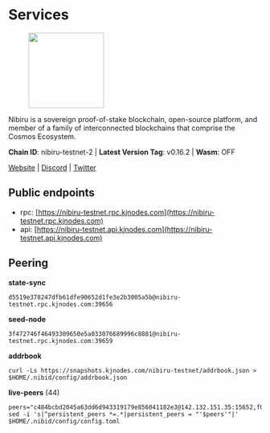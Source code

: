 # Services

<figure><img src="https://raw.githubusercontent.com/kj89/testnet_manuals/main/pingpub/logos/nibiru.png" width="150" alt=""><figcaption></figcaption></figure>

Nibiru is a sovereign proof-of-stake blockchain, open-source platform,  and member of a family of interconnected blockchains that comprise the Cosmos Ecosystem.

**Chain ID**: nibiru-testnet-2 | **Latest Version Tag**: v0.16.2 | **Wasm**: OFF

[Website](https://nibiru.fi) | [Discord](https://discord.gg/nibiru) | [Twitter](https://twitter.com/NibiruChain)


## Public endpoints

* rpc: [https://nibiru-testnet.rpc.kjnodes.com](https://nibiru-testnet.rpc.kjnodes.com)
* api: [https://nibiru-testnet.api.kjnodes.com](https://nibiru-testnet.api.kjnodes.com)

## Peering

**state-sync**

```
d5519e378247dfb61dfe90652d1fe3e2b3005a5b@nibiru-testnet.rpc.kjnodes.com:39656
```

**seed-node**

```
3f472746f46493309650e5a033076689996c8881@nibiru-testnet.rpc.kjnodes.com:39659
```

**addrbook**
```
curl -Ls https://snapshots.kjnodes.com/nibiru-testnet/addrbook.json > $HOME/.nibid/config/addrbook.json
```

**live-peers** (44)
```
peers="c484bcbd2045a63dd6d943319179e856041182e3@142.132.151.35:15652,f0fc550ade0f29b8ae91e9a8b45aec0b9fd81c7e@185.135.137.211:26656,cfb22051566ce1eb7b81a9e83a06ed34f711859f@185.252.235.22:26656,d5519e378247dfb61dfe90652d1fe3e2b3005a5b@65.109.68.190:39656,178f7dd47502283f9245d24ffcc0a0acc9f661cc@135.181.145.58:26656,c2a3c6feee8d2031b5a8b66d9ac603653b264e8d@81.0.218.193:33656,756a7ac7c297a6b0c5015501ad7ad484867c8c96@213.246.39.53:26656,5ef59d8905bbd2bff62e06c391bfcccd5b4f23a9@188.34.202.151:26656,858ddaf58e566918591802ba04ce3647c5b01707@65.109.106.91:15656,5b38a5b453dd532b280aeb6ad05383ea4e22171f@138.197.183.235:26656,794f2f7e5bb4e9b1e7e752c3d7df76a8db824151@65.109.30.12:61756,35076f693552965209a9414ae4b9291041ff934d@119.3.167.47:26656,93137cb574b5d6bd6fdb60e6c8164a08c1516081@209.126.8.192:26656,12713bf935ea2f1f74aa2e19bba2fa2f27d69c7e@194.60.201.124:26656,703c812803e8c2bb13c6fcc716ab9d63c3f34152@2.58.82.50:26656,88962b5c14cadacdde0ecd1fa5f941071686d287@103.179.189.236:26656,fb5b3e6f22e392a30712b68609019440361571f4@185.135.137.217:26656,83cbd87e7bbd6afe8ac5359fe9258bef2f79cec2@144.202.124.242:26656,21e949ee5e19df867434fa145e26c8982e325c2a@185.211.6.44:26656,bcceb73119b08bdaf83121f11a00121cbcbbfe59@185.135.137.244:26656,a4a0b5b90dbcc92006e7d05d7f6521f120520116@34.75.178.18:26656,a4201d74ccf67e93939c361d981745fb8d5a05aa@84.46.241.140:26656,203f5233ce57c52df3d74f038007065c8b4ddf9e@45.10.154.247:26656,7dca3f7803f04a9999ae546ff3fcedbbc6a0aa18@185.135.137.239:26656,71cdf4bdd1852dfaf3f4aa1a8295ade52d7c426d@185.135.137.237:26656,283477551bc231c6c473f581e4b34deb82741db8@185.135.137.215:26656,848c863ca9d376d608eaf074abf5ddd2b91f8bef@103.104.75.218:40656,45a72fda58fcc7d0e1c30271d672884778d3b3da@88.210.6.216:12656,05e9375c54a4c6a4918b7e2bf5de272c6303504c@2.58.82.216:26656,6a08b01e52b0fd256a547a0d5e8a0e73edf7a75d@45.10.154.207:26656,382ae7d147e493a52b9a3bc9bff5fa4d09f9e13c@141.95.102.233:39656,043145ef5f5e3cdb1132bfc1c6a562800f66365f@45.10.154.248:26656,f5fc61888bf8a2fd737ae08f8e5213f9be1c3b83@176.57.184.216:26656,f25fe90abaa1185200e2430404951bd5d17ebbde@185.213.27.177:26656,3997242f9646ca642932852b7577ddb9976e0396@5.199.130.53:26656,6f04634722fa5a895fc9397598137e7ebbd444f7@149.28.155.81:26656,a2d82d25353376b74df2985f3442029470c1e1e7@5.161.148.133:26656,528ac8cfeefadd4d66d87118ae0dae4db1d1d14e@173.249.14.243:26656,fe95705d3de436dcef390c5ed7cd44d500c32738@185.135.137.254:26656,ab0749012b43240d8c36fb3c65284db1b2f52784@5.161.101.185:26656,9eab5c23e70de989e8d0531502b7c7136d90face@78.25.145.168:26656,9d38b8775ab86522f0ea4e2610071c5ae4ccfa51@80.241.211.236:26656,e2b8b9f3106d669fe6f3b49e0eee0c5de818917e@213.239.217.52:32656,b9e0d1cfa8e33b8c22a814a55c20265dd699f29d@167.86.81.116:26656"
sed -i 's|^persistent_peers *=.*|persistent_peers = "'$peers'"|' $HOME/.nibid/config/config.toml
```
